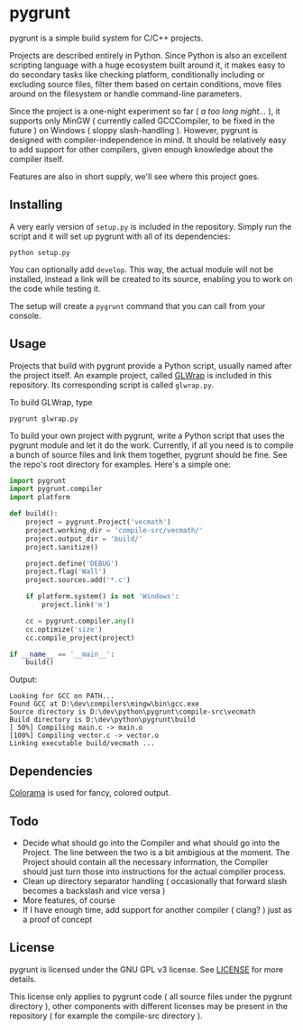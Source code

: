 # pygrunt #

pygrunt is a simple build system for C/C++ projects.

Projects are described entirely in Python. Since Python is also an excellent scripting language
with a huge ecosystem built around it, it makes easy to do secondary tasks like checking platform,
conditionally including or excluding source files, filter them based on certain conditions,
move files around on the filesystem or handle command-line parameters.

Since the project is a one-night experiment so far ( *a too long night...* ), it supports only
MinGW ( currently called GCCCompiler, to be fixed in the future ) on Windows ( sloppy
slash-handling ). However, pygrunt is designed with compiler-independence in mind. It should
be relatively easy to add support for other compilers, given enough knowledge about the compiler
itself.

Features are also in short supply, we'll see where this project goes.

## Installing ##

A very early version of ``setup.py`` is included in the repository. Simply run the script and
it will set up pygrunt with all of its dependencies:

``python setup.py``

You can optionally add ``develop``. This way, the actual module will not be installed, instead
a link will be created to its source, enabling you to work on the code while testing it.

The setup will create a ``pygrunt`` command that you can call from your console.

## Usage ##

Projects that build with pygrunt provide a Python script, usually named after the project itself.
An example project, called [GLWrap](https://github.com/elementbound/glwrap) is included in this
repository. Its corresponding script is called ``glwrap.py``.

To build GLWrap, type

``pygrunt glwrap.py``

To build your own project with pygrunt, write a Python script that uses the pygrunt module and
let it do the work. Currently, if all you need is to compile a bunch of source files and link
them together, pygrunt should be fine. See the repo's root directory for examples.
Here's a simple one:

```python
import pygrunt
import pygrunt.compiler
import platform

def build():
    project = pygrunt.Project('vecmath')
    project.working_dir = 'compile-src/vecmath/'
    project.output_dir = 'build/'
    project.sanitize()

    project.define('DEBUG')
    project.flag('Wall')
    project.sources.add('*.c')

    if platform.system() is not 'Windows':
        project.link('m')

    cc = pygrunt.compiler.any()
    cc.optimize('size')
    cc.compile_project(project)

if __name__ == '__main__':
    build()

```

Output:
```
Looking for GCC on PATH...
Found GCC at D:\dev\compilers\mingw\bin\gcc.exe
Source directory is D:\dev\python\pygrunt\compile-src\vecmath
Build directory is D:\dev\python\pygrunt\build
[ 50%] Compiling main.c -> main.o
[100%] Compiling vector.c -> vector.o
Linking executable build/vecmath ...
```

## Dependencies ##

[Colorama](https://pypi.python.org/pypi/colorama) is used for fancy, colored output.

## Todo ##

* Decide what should go into the Compiler and what should go into the Project. The line between
    the two is a bit ambigious at the moment. The Project should contain all the necessary
    information, the Compiler should just turn those into instructions for the actual compiler
    process.
* Clean up directory separator handling ( occasionally that forward slash becomes a backslash
    and vice versa )
* More features, of course
* If I have enough time, add support for another compiler ( clang? ) just as a proof of concept

## License ##

pygrunt is licensed under the GNU GPL v3 license. See [LICENSE](LICENSE) for more details.

This license only applies to pygrunt code ( all source files under the pygrunt directory ),
other components with different licenses may be present in the repository ( for example the
compile-src directory ).
